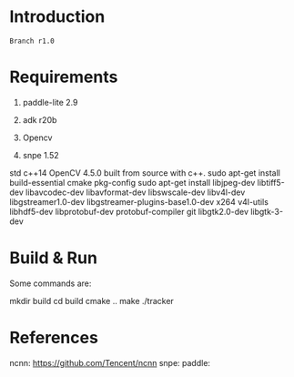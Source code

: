 # Introduction
	Branch r1.0
# Requirements
1. paddle-lite 2.9
	 
2. adk r20b

3. Opencv

4. snpe 1.52

std c++14
OpenCV 4.5.0 built from source with c++.
sudo apt-get install build-essential cmake pkg-config
sudo apt-get install libjpeg-dev libtiff5-dev libavcodec-dev libavformat-dev libswscale-dev libv4l-dev libgstreamer1.0-dev libgstreamer-plugins-base1.0-dev x264 v4l-utils libhdf5-dev libprotobuf-dev protobuf-compiler git libgtk2.0-dev libgtk-3-dev

# Build & Run
Some commands are:

mkdir build
cd build
cmake ..
make
./tracker
# References
ncnn: https://github.com/Tencent/ncnn
snpe: 
paddle: 

